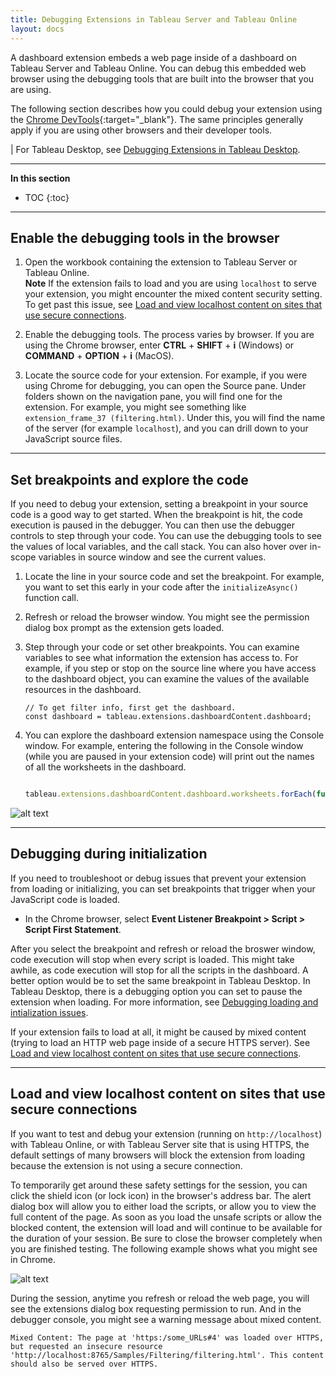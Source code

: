 ```yaml
---
title: Debugging Extensions in Tableau Server and Tableau Online 
layout: docs
---
```


A dashboard extension embeds a web page inside of a dashboard on Tableau Server and Tableau Online. You can debug this embedded web browser using the debugging tools that are built into the browser that you are using.

The following section describes how you could debug your extension using the [Chrome DevTools](https://developers.google.com/web/tools/chrome-devtools/){:target="_blank"}. The same principles generally apply if you are using other browsers and their developer tools. 

| For Tableau Desktop, see [Debugging Extensions in Tableau Desktop]({{site.baseurl}}/docs/trex_debugging.html).

---
**In this section**

* TOC
{:toc}



---

## Enable the debugging tools in the browser

1. Open the workbook containing the extension to Tableau Server or Tableau Online.
   <br>**Note** If the extension fails to load and you are using `localhost` to serve your extension, you might encounter the mixed content security setting. To get past this issue, see [Load and view localhost content on sites that use secure connections]({{site.baseurl}}/docs/trex_debug_server.html#load-and-view-localhost-content-on-sites-that-use-secure-connections).

1. Enable the debugging tools. The process varies by browser. If you are using the Chrome browser, enter **CTRL** + **SHIFT** + **i** (Windows) or **COMMAND** + **OPTION** + **i** (MacOS). 

2. Locate the source code for your extension. 
For example, if you were using Chrome for debugging, you can open the Source pane. Under folders shown on the navigation pane, you will find one for the extension. For example, you might see something like `extension_frame_37 (filtering.html)`.
Under this, you will find the name of the server (for example `localhost`), and you can drill down to your JavaScript source files.

---

## Set breakpoints and explore the code

If you need to debug your extension, setting a breakpoint in your source code is a good way to get started. When the breakpoint is hit, the code execution is paused in the debugger. You can then use the debugger controls to step through your code. You can use the debugging tools to see the values of local variables, and the call stack. You can also hover over in-scope variables in source window and see the current values.

1. Locate the line in your source code and set the breakpoint. For example, you want to set this early in your code after the  `initializeAsync()` function call.

2. Refresh or reload the browser window. You might see the permission dialog box prompt as the extension gets loaded.

3. Step through your code or set other breakpoints. You can examine variables to see what information the extension has access to. For example, if you step or stop on the source line where you have access to the dashboard object, you can examine the values of the available resources in the dashboard. 

    ```javascript/
    // To get filter info, first get the dashboard.
    const dashboard = tableau.extensions.dashboardContent.dashboard;
    ```

4. You can explore the dashboard extension namespace using the Console window. For example, entering the following in the Console window (while you are paused in your extension code) will print out the names of all the worksheets in the dashboard.


    ```javascript

    tableau.extensions.dashboardContent.dashboard.worksheets.forEach(function (worksheet){console.log(worksheet.name)})

    ```



![alt text]({{site.baseurl}}/assets/server_dbg_chrome.png "Chrome browser showing an extension breakpoint")



---

## Debugging during initialization 

If you need to troubleshoot or debug issues that prevent your extension from loading or initializing, you can set breakpoints that trigger when your JavaScript code is loaded. 

- In the Chrome browser, select **Event Listener Breakpoint > Script > Script First Statement**. 

After you select the breakpoint and refresh or reload the broswer window, code execution will stop when every script is loaded. This might take awhile, as code execution will stop for all the scripts in the dashboard. A better option would be to set the same breakpoint in Tableau Desktop. In Tableau Desktop, there is a debugging option you can set to pause the extension when loading. For more information, see [Debugging loading and intialization issues]({{site.baseurl}}/docs/trex_debugging.html#debugging-loading-and-inialization-issues). 

If your extension fails to load at all, it might be caused by mixed content (trying to load an HTTP web page inside of a secure HTTPS server). See [Load and view localhost content on sites that use secure connections]({{site.baseurl}}/docs/trex_debug_server.html#load-and-view-localhost-content-on-sites-that-use-secure-connections).


---

## Load and view localhost content on sites that use secure connections

If you want to test and debug your extension (running on `http://localhost`) with Tableau Online, or with Tableau Server site that is using HTTPS, the default settings of many browsers will block the extension from loading because the extension is not using a secure connection.

To temporarily get around these safety settings for the session, you can click the shield icon (or lock icon) in the browser's address bar. The alert dialog box will allow you to either load the scripts, or allow you to view the full content of the page. As soon as you load the unsafe scripts or allow the blocked content, the extension will load and will continue to be available for the duration of your session. Be sure to close the browser completely when you are finished testing. The following example shows what you might see in Chrome. 
<br/>

![alt text]({{site.baseurl}}/assets/online_blocked_extension.png "Chrome browser showing alert when extension running on a localhost server")


During the session, anytime you refresh or reload the web page, you will see the extensions dialog box requesting permission to run. And in the debugger console, you might see a warning message about mixed content.

```
Mixed Content: The page at 'https:/some_URLs#4' was loaded over HTTPS, but requested an insecure resource 'http://localhost:8765/Samples/Filtering/filtering.html'. This content should also be served over HTTPS.

```

